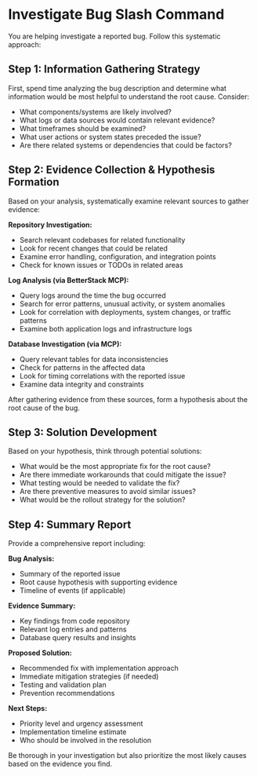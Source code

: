  # Investigate Bug Slash Command

  You are helping investigate a reported bug. Follow this systematic approach:

  ## Step 1: Information Gathering Strategy
  First, spend time analyzing the bug description and determine what information would be most helpful to understand the root cause. Consider:

  - What components/systems are likely involved?
  - What logs or data sources would contain relevant evidence?
  - What timeframes should be examined?
  - What user actions or system states preceded the issue?
  - Are there related systems or dependencies that could be factors?

  ## Step 2: Evidence Collection & Hypothesis Formation
  Based on your analysis, systematically examine relevant sources to gather evidence:

  **Repository Investigation:**
  - Search relevant codebases for related functionality
  - Look for recent changes that could be related
  - Examine error handling, configuration, and integration points
  - Check for known issues or TODOs in related areas

  **Log Analysis (via BetterStack MCP):**
  - Query logs around the time the bug occurred
  - Search for error patterns, unusual activity, or system anomalies
  - Look for correlation with deployments, system changes, or traffic patterns
  - Examine both application logs and infrastructure logs

  **Database Investigation (via MCP):**
  - Query relevant tables for data inconsistencies
  - Check for patterns in the affected data
  - Look for timing correlations with the reported issue
  - Examine data integrity and constraints

  After gathering evidence from these sources, form a hypothesis about the root cause of the bug.

  ## Step 3: Solution Development
  Based on your hypothesis, think through potential solutions:

  - What would be the most appropriate fix for the root cause?
  - Are there immediate workarounds that could mitigate the issue?
  - What testing would be needed to validate the fix?
  - Are there preventive measures to avoid similar issues?
  - What would be the rollout strategy for the solution?

  ## Step 4: Summary Report
  Provide a comprehensive report including:

  **Bug Analysis:**
  - Summary of the reported issue
  - Root cause hypothesis with supporting evidence
  - Timeline of events (if applicable)

  **Evidence Summary:**
  - Key findings from code repository
  - Relevant log entries and patterns
  - Database query results and insights

  **Proposed Solution:**
  - Recommended fix with implementation approach
  - Immediate mitigation strategies (if needed)
  - Testing and validation plan
  - Prevention recommendations

  **Next Steps:**
  - Priority level and urgency assessment
  - Implementation timeline estimate
  - Who should be involved in the resolution

  Be thorough in your investigation but also prioritize the most likely causes based on the evidence you find.
